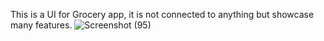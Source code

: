 This is a UI for Grocery app, it is not connected to anything but showcase many features. 
![Screenshot (95)](https://github.com/Vedantgosling/GroceryUI/assets/153468680/d86d0be7-81df-44fc-93e2-3beb92bf027e)
